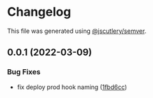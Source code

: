 # Changelog

This file was generated using [@jscutlery/semver](https://github.com/jscutlery/semver).

## 0.0.1 (2022-03-09)


### Bug Fixes

* fix deploy prod hook naming ([1fbd6cc](https://github.com/gnosis/safe-react-apps/commit/1fbd6cc92fa49a88c55b278a3e8cdbb71d38600e))
